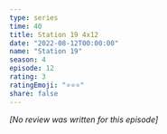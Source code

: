 ```yaml
---
type: series
time: 40
title: Station 19 4x12
date: "2022-08-12T00:00:00"
name: "Station 19"
season: 4
episode: 12
rating: 3
ratingEmoji: "⭐️⭐️⭐️"
share: false
---
```


_[No review was written for this episode]_
